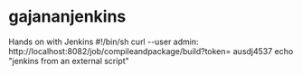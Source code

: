 # gajananjenkins
Hands on with Jenkins
#!/bin/sh
curl --user admin:<API Token> http://localhost:8082/job/compileandpackage/build?token= ausdj4537
echo "jenkins from an external script"
